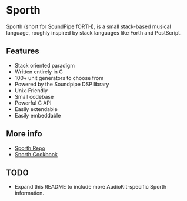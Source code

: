 # Sporth

Sporth (short for SoundPipe fORTH), is a small stack-based musical language, roughly
inspired by stack languages like Forth and PostScript.

## Features

- Stack oriented paradigm
- Written entirely in C
- 100+ unit generators to choose from
- Powered by the Soundpipe DSP library
- Unix-Friendly
- Small codebase
- Powerful C API
- Easily extendable
- Easily embeddable

## More info

- [Sporth Repo](https://github.com/PaulBatchelor/Sporth)
- [Sporth Cookbook](https://github.com/PaulBatchelor/the_sporth_cookbook)

## TODO

- Expand this README to include more AudioKit-specific Sporth information.